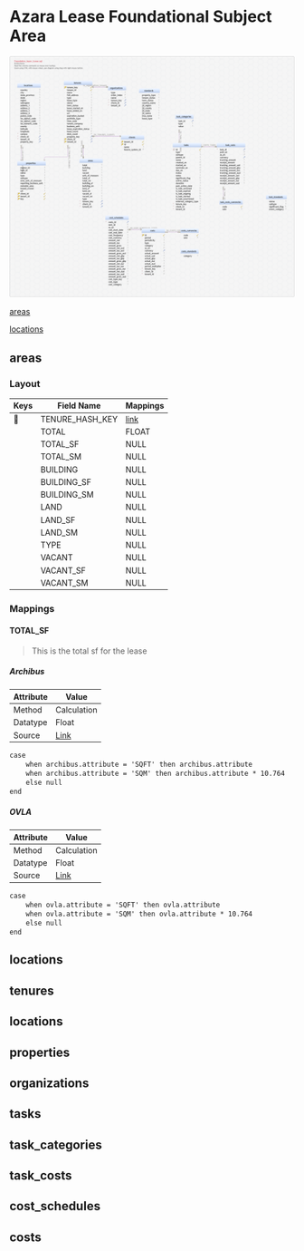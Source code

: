 # Azara Lease Foundational Subject Area
![ERD](../img/lease.png)

[areas](#areas)

[locations](#locations)


## **areas**
### Layout
| Keys | Field Name | Mappings |
|---|---|---|
|🔑|TENURE_HASH_KEY| [link](#TOTAL_SF)|
||TOTAL|FLOAT|Blah Blah Blah||
||TOTAL_SF|NULL||
||TOTAL_SM|NULL||
||BUILDING|NULL||
||BUILDING_SF|NULL||
||BUILDING_SM|NULL||
||LAND|NULL||
||LAND_SF|NULL||
||LAND_SM|NULL||
||TYPE|NULL||
||VACANT|NULL||
||VACANT_SF|NULL||
||VACANT_SM|NULL||

### Mappings
#### TOTAL_SF
> This is the total sf for the lease
##### Archibus
| Attribute | Value |
|---|---|
|Method|Calculation|
|Datatype|Float|
|Source|[Link](\sources\Archibus\Archibus.md#abus_table)|

```
case
    when archibus.attribute = 'SQFT' then archibus.attribute
    when archibus.attribute = 'SQM' then archibus.attribute * 10.764
    else null
end
```
##### OVLA
| Attribute | Value |
|---|---|
|Method|Calculation|
|Datatype|Float|
|Source|[Link](\sources\OVLA\OVLA.md#here)|
```
case
    when ovla.attribute = 'SQFT' then ovla.attribute
    when ovla.attribute = 'SQM' then ovla.attribute * 10.764
    else null
end
```
## locations
## tenures
## locations
## properties
## organizations
## tasks
## task_categories
## task_costs
## cost_schedules
## costs

